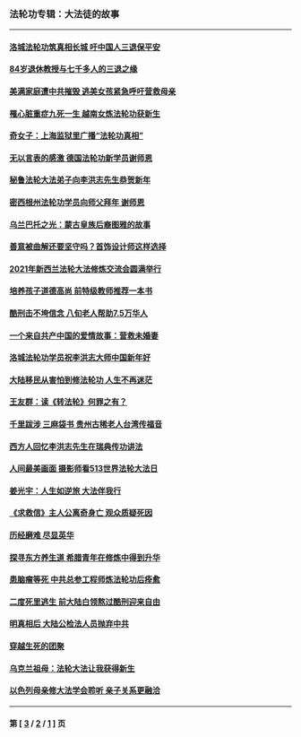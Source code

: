 ### 法轮功专辑：大法徒的故事
---
#### [洛城法轮功筑真相长城 吁中国人三退保平安](../../pages/nf1147481/n13892471.md?01140430) 
#### [84岁退休教授与七千多人的三退之缘](../../pages/nf1147481/n13796650.md?01140430) 
#### [美满家庭遭中共摧毁 逃美女孩紧急呼吁营救母亲](../../pages/nf1147481/n13792859.md?01140430) 
#### [罹心脏重症九死一生 越南女炼法轮功获新生](../../pages/nf1147481/n13732766.md?01140430) 
#### [奇女子：上海监狱里广播“法轮功真相”](../../pages/nf1147481/n13726443.md?01140430) 
#### [无以言表的感激 德国法轮功新学员谢师恩](../../pages/nf1147481/n13543790.md?01140430) 
#### [秘鲁法轮大法弟子向李洪志先生恭贺新年](../../pages/nf1147481/n13540182.md?01140430) 
#### [密西根州法轮功学员向师父拜年 谢师恩](../../pages/nf1147481/n13538183.md?01140430) 
#### [乌兰巴托之光：蒙古皇族后裔图雅的故事](../../pages/nf1147481/n13155759.md?01140430) 
#### [善意被曲解还要坚守吗？首饰设计师这样选择](../../pages/nf1147481/n13077575.md?01140430) 
#### [2021年新西兰法轮大法修炼交流会圆满举行](../../pages/nf1147481/n13033149.md?01140430) 
#### [培养孩子道德高尚 前特级教师推荐一本书](../../pages/nf1147481/n12938640.md?01140430) 
#### [酷刑击不垮信念 八旬老人帮助7.5万华人](../../pages/nf1147481/n12880712.md?01140430) 
#### [一个来自共产中国的爱情故事：营救未婚妻](../../pages/nf1147481/n12778386.md?01140430) 
#### [洛城法轮功学员祝李洪志大师中国新年好](../../pages/nf1147481/n12724685.md?01140430) 
#### [大陆移民从害怕到修法轮功 人生不再迷茫](../../pages/nf1147481/n12414325.md?01140430) 
#### [王友群：读《转法轮》何罪之有？](../../pages/nf1147481/n12408647.md?01140430) 
#### [千里跋涉 三麻袋书 贵州古稀老人台湾传福音](../../pages/nf1147481/n12198750.md?01140430) 
#### [西方人回忆李洪志先生在瑞典传功讲法](../../pages/nf1147481/n12099607.md?01140430) 
#### [人间最美画面 摄影师看513世界法轮大法日](../../pages/nf1147481/n12094118.md?01140430) 
#### [姜光宇：人生如逆旅 大法伴我行](../../pages/nf1147481/n12088664.md?01140430) 
#### [《求救信》主人公离奇身亡 观众质疑死因](../../pages/nf1147481/n11845215.md?01140430) 
#### [历经磨难 尽显英华](../../pages/nf1147481/n11723297.md?01140430) 
#### [探寻东方养生道 希腊青年在修炼中得到升华](../../pages/nf1147481/n11494502.md?01140430) 
#### [患脑瘤等死 中共总参工程师炼法轮功后痊愈](../../pages/nf1147481/n11466682.md?01140430) 
#### [二度死里逃生 前大陆白领熬过酷刑迎来自由](../../pages/nf1147481/n11368594.md?01140430) 
#### [明真相后 大陆公检法人员抛弃中共](../../pages/nf1147481/n11358618.md?01140430) 
#### [穿越生死的团聚](../../pages/nf1147481/n11258922.md?01140430) 
#### [乌克兰祖母：法轮大法让我获得新生](../../pages/nf1147481/n11269457.md?01140430) 
#### [以色列母亲修大法学会聆听 亲子关系更融洽](../../pages/nf1147481/n11268195.md?01140430) 

---
#### 第 [ [3](./3.md?01140430) / [2](./2.md?01140430) / [1](./1.md?01140430) ] 页
